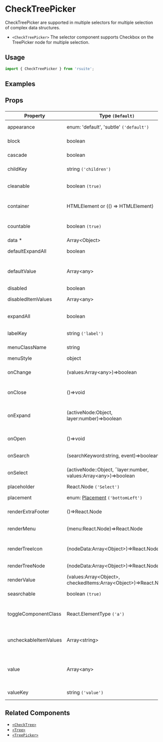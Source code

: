 # CheckTreePicker

CheckTreePicker are supported in multiple selectors for multiple selection of complex data structures.

- `<CheckTreePicker>` The selector component supports Checkbox on the TreePicker node for multiple selection.

## Usage

```js
import { CheckTreePicker } from 'rsuite';
```

## Examples

<!--{demo}-->

## Props

### <CheckTreePicker>

| Property              | Type `(Default)`                                                           | Description                                                 |
| --------------------- | -------------------------------------------------------------------------- | ----------------------------------------------------------- |
| appearance            | enum: 'default', 'subtle' `('default')`                                    | Set picker appearence                                       |
| block                 | boolean                                                                    | Blocking an entire row                                      |
| cascade               | boolean                                                                    | whether cascade select                                      |
| childKey              | string `('children')`                                                      | set children key in data                                    |
| cleanable             | boolean `(true)`                                                           | whether the selected value can be cleared                   |
| container             | HTMLElement or (() => HTMLElement)                                         | Sets the rendering container                                |
| countable             | boolean `(true)`                                                           | whether display counts of checkItems                        |
| data \*               | Array&lt;Object&gt;                                                        | tree data                                                   |
| defaultExpandAll      | boolean                                                                    | expand all tree node                                        |
| defaultValue          | Array&lt;any&gt;                                                           | (UnControlled) default values of the selected tree node     |
| disabled              | boolean                                                                    | whether disabled                                            |
| disabledItemValues    | Array&lt;any&gt;                                                           | values of disabled tree node                                |
| expandAll             | boolean                                                                    | Expand or unExpand all nodes(Controlled)                    |
| labelKey              | string `('label')`                                                         | set label key in data                                       |
| menuClassName         | string                                                                     | className for Menu                                          |
| menuStyle             | object                                                                     | style for Menu                                              |
| onChange              | (values:Array&lt;any&gt;)=>boolean                                         | callback fired when value change                            |
| onClose               | ()=>void                                                                   | callback fired when close component                         |
| onExpand              | (activeNode:Object, layer:number)=>boolean                                 | callback fired when tree node expand state changed          |
| onOpen                | ()=>void                                                                   | callback fired when open component                          |
| onSearch              | (searchKeyword:string, event)=>boolean                                     | callback fired when search                                  |
| onSelect              | (activeNode::Object, ˝layer:number, values:Array&lt;any&gt;)=>boolean      | callback fired when tree node is selected                   |
| placeholder           | React.Node `('Select')`                                                    |                                                             |
| placement             | enum: [Placement](#types) `('bottomLeft')`                                 | Placement of component                                      |
| renderExtraFooter     | ()=>React.Node                                                             | custom render extra footer                                  |
| renderMenu            | (menu:React.Node)=>React.Node                                              | Customizing the Rendering Menu list                         |
| renderTreeIcon        | (nodeData:Array&lt;Object&gt;)=>React.Node                                 | custom render the icon of tree node                         |
| renderTreeNode        | (nodeData:Array&lt;Object&gt;)=>React.Node                                 | custom render tree node                                     |
| renderValue           | (values:Array&lt;Object&gt;, checkedItems:Array&lt;Object&gt;)=>React.Node | custom render placeholder                                   |
| seasrchable           | boolean `(true)`                                                           | whether display search input box                            |
| toggleComponentClass  | React.ElementType `('a')`                                                  | You can use a custom element for this component             |
| uncheckableItemValues | Array&lt;string&gt;                                                        | Set the option value for the check box not to be rendered   |
| value                 | Array&lt;any&gt;                                                           | (Controlled) specifies the values of the selected tree node |
| valueKey              | string `('value')`                                                         | set value key in data                                       |


## Related Components

- [`<CheckTree>`](./check-tree)
- [`<Tree>`](./tree)
- [`<TreePicker>`](./tree-picker)
